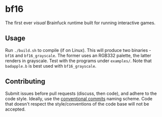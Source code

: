 # bf16
The first ever _visual_ Brainfuck runtime built for running interactive games.

## Usage
Run `./build.sh` to compile (if on Linux). This will produce two binaries - `bf16` and `bf16_grayscale`. The former uses an RGB332 palette, the latter renders in grayscale. Test with the programs under `examples/`. Note that `badapple.b` is best used with `bf16_grayscale`.

## Contributing
Submit issues before pull requests (discuss, then code), and adhere to the code style. Ideally, use the [conventional commits](https://www.conventionalcommits.org/) naming scheme. Code that doesn't respect the style/conventions of the code base will not be accepted.
